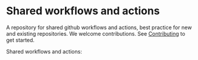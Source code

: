 # Shared workflows and actions

A repository for shared github workflows and actions, best practice for new and existing repositories. We welcome contributions. See [Contributing](docs/CONTRIBUTING.md) to get started.

Shared workflows and actions: